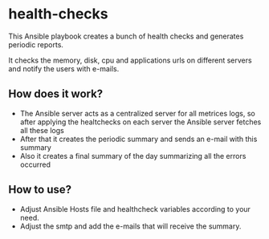  health-checks
 ================
This Ansible playbook creates a bunch of health checks and generates periodic reports.

It checks the memory, disk, cpu and applications urls on different servers and notify the users with e-mails.

## How does it work?

* The Ansible server acts as a centralized server for all metrices logs, so after applying the healtchecks on each server the Ansible server fetches all these logs
* After that it creates the periodic summary and sends an e-mail with this summary 
* Also it creates a final summary of the day summarizing all the errors occurred


## How to use? 
* Adjust Ansible Hosts file and healthcheck variables according to your need.
* Adjust the smtp and add the e-mails that will receive the summary.

